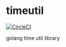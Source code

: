 # timeutil
[![CircleCI](https://circleci.com/gh/azihsoyn/timeutil.svg?style=shield)](https://circleci.com/gh/azihsoyn/timeutil)

golang time util library
